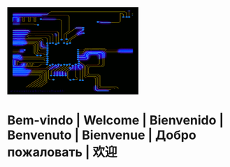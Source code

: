 <img src="loop_processing GIF.gif" alt="CPU gif" width="300" height="200">


# Bem-vindo | Welcome | Bienvenido | Benvenuto | Bienvenue | Добро пожаловать | 欢迎
